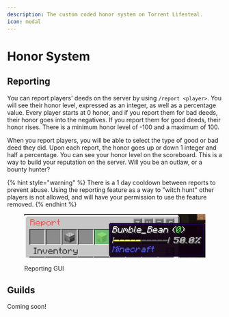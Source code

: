 ```yaml
---
description: The custom coded honor system on Torrent Lifesteal.
icon: medal
---
```


# Honor System

## Reporting

You can report players' deeds on the server by using `/report <player>`. You will see their honor level, expressed as an integer, as well as a percentage value. Every player starts at 0 honor, and if you report them for bad deeds, their honor goes into the negatives. If you report them for good deeds, their honor rises. There is a minimum honor level of -100 and a maximum of 100.

When you report players, you will be able to select the type of good or bad deed they did. Upon each report, the honor goes up or down 1 integer and half a percentage. You can see your honor level on the scoreboard. This is a way to build your reputation on the server. Will you be an outlaw, or a bounty hunter?

{% hint style="warning" %}
There is a 1 day cooldown between reports to prevent abuse. Using the reporting feature as a way to "witch hunt" other players is not allowed, and will have your permission to use the feature removed.
{% endhint %}

<figure><img src="../.gitbook/assets/image_2024-11-01_211836188.png" alt=""><figcaption><p>Reporting GUI</p></figcaption></figure>

## Guilds

Coming soon!
